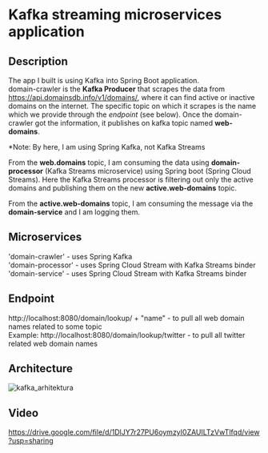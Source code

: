 # Kafka streaming microservices application


## Description
The app I built is using Kafka into Spring Boot application.  
domain-crawler is the **Kafka Producer** that scrapes the data from https://api.domainsdb.info/v1/domains/, where it can find active or inactive domains on the internet. The specific topic on which it scrapes is the name which we provide through the *endpoint* (see below). Once the domain-crawler got the information, it publishes on kafka topic named **web-domains**.  

*Note: By here, I am using Spring Kafka, not Kafka Streams  

From the **web.domains** topic, I am consuming the data using **domain-processor** (Kafka Streams microservice) using Spring boot (Spring Cloud Streams). Here the Kafka Streams processor is filtering out only the active domains and publishing them on the new **active.web-domains** topic.  

From the **active.web-domains** topic, I am consuming the message via the **domain-service** and I am logging them.  

## Microservices 
'domain-crawler' - uses Spring Kafka  
'domain-processor' - uses Spring Cloud Stream with Kafka Streams binder  
'domain-service' - uses Spring Cloud Stream with Kafka Streams binder  


## Endpoint
http://localhost:8080/domain/lookup/ + "name"  - to pull all web domain names related to some topic  
Example: http://localhost:8080/domain/lookup/twitter - to pull all twitter related web domain names


## Architecture  
![kafka_arhitektura](https://scontent.fskp1-2.fna.fbcdn.net/v/t1.15752-9/271444987_1111009943047985_4749383452599806509_n.png?_nc_cat=101&ccb=1-5&_nc_sid=ae9488&_nc_ohc=Xl_1eohY5lwAX_RPKmL&_nc_ht=scontent.fskp1-2.fna&oh=03_AVK1C0S4p-qxcaV1Nlff4BM0ai08_jN7wzffLGSupyYYFA&oe=6201F456)

## Video 
https://drive.google.com/file/d/1DlJY7r27PU6oymzyI0ZAUILTzVwTlfqd/view?usp=sharing
